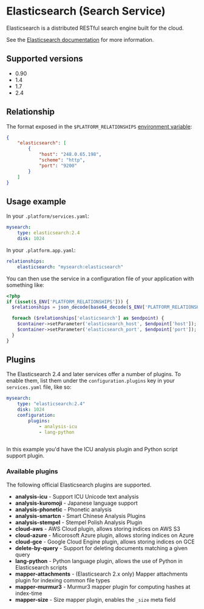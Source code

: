 # Elasticsearch (Search Service)

Elasticsearch is a distributed RESTful search engine built for the cloud.

See the [Elasticsearch documentation](https://www.elastic.co/guide/en/elasticsearch/reference/current/index.html) for more information.

## Supported versions

* 0.90
* 1.4
* 1.7
* 2.4

## Relationship

The format exposed in the `$PLATFORM_RELATIONSHIPS` [environment variable](/development/variables.md):

```json
{
    "elasticsearch": [
        {
            "host": "248.0.65.198",
            "scheme": "http",
            "port": "9200"
        }
    ]
}
```

## Usage example

In your `.platform/services.yaml`:

```yaml
mysearch:
    type: elasticsearch:2.4
    disk: 1024
```

In your `.platform.app.yaml`:

```yaml
relationships:
    elasticsearch: "mysearch:elasticsearch"
```

You can then use the service in a configuration file of your application with something like:

```php
<?php
if (isset($_ENV['PLATFORM_RELATIONSHIPS'])) {
  $relationships = json_decode(base64_decode($_ENV['PLATFORM_RELATIONSHIPS']), TRUE);

  foreach ($relationships['elasticsearch'] as $endpoint) {
    $container->setParameter('elasticsearch_host', $endpoint['host']);
    $container->setParameter('elasticsearch_port', $endpoint['port']);
  }
}
```

## Plugins

The Elasticsearch 2.4 and later services offer a number of plugins.  To enable them, list them under the `configuration.plugins` key in your `services.yaml` file, like so:

```yaml
mysearch:
    type: "elasticsearch:2.4"
    disk: 1024
    configuration:
        plugins:
            - analysis-icu
            - lang-python
            
```

In this example you'd have the ICU analysis plugin and Python script support plugin.

### Available plugins

The following official Elasticsearch plugins are supported.

* **analysis-icu** - Support ICU Unicode text analysis
* **analysis-kuromoji** - Japanese language support
* **analysis-phonetic** - Phonetic analysis
* **analysis-smartcn** - Smart Chinese Analysis Plugins
* **analysis-stempel** - Stempel Polish Analysis Plugin
* **cloud-aws** - AWS Cloud plugin, allows storing indices on AWS S3
* **cloud-azure** - Micorosoft Azure plugin, allows storing indices on Azure
* **cloud-gce** - Google Cloud Engine plugin, allows storing indices on GCE
* **delete-by-query** - Support for deleting documents matching a given query
* **lang-python** - Python language plugin, allows the use of Python in Elasticsearch scripts
* **mapper-attachments** - (Elasticsearch 2.x only) Mapper attachments plugin for indexing common file types 
* **mapper-murmur3** - Murmur3 mapper plugin for computing hashes at index-time
* **mapper-size** - Size mapper plugin, enables the `_size` meta field
